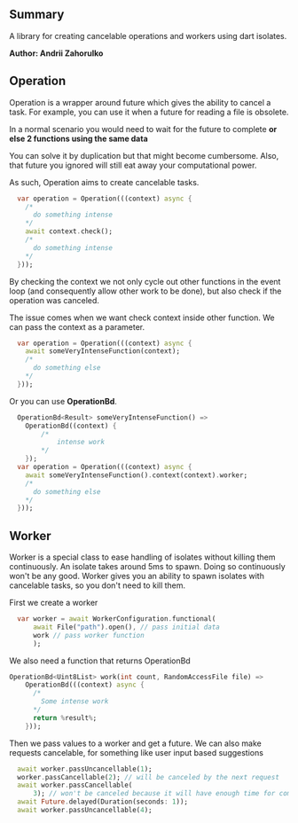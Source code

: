 ## Summary

A library for creating cancelable operations and workers using dart isolates.

**Author: Andrii Zahorulko**

## Operation

Operation is a wrapper around future which gives
the ability to cancel a task.
For example, you can use it when
a future for reading a file is obsolete.

In a normal scenario you would need to
wait for the future to complete **or else
2 functions using the same data**

You can solve it by duplication but that might become
cumbersome. Also, that future you ignored will still eat away
your computational power.

As such, Operation aims to create cancelable tasks.

```dart
  var operation = Operation(((context) async {
    /*
      do something intense
    */
    await context.check();
    /*
      do something intense
    */
  }));
```

By checking the context we not only cycle out other
functions in the event loop (and consequently allow other work to be done), but also check if the operation was canceled.

The issue comes when we want check
context inside other function. We can pass the context as
a parameter.

```dart
  var operation = Operation(((context) async {
    await someVeryIntenseFunction(context);
    /*
      do something else
    */
  }));
```

Or you can use **OperationBd**.

```dart
  OperationBd<Result> someVeryIntenseFunction() =>
    OperationBd((context) {
        /*
            intense work
        */
    });
  var operation = Operation(((context) async {
    await someVeryIntenseFunction().context(context).worker;
    /*
      do something else
    */
  }));
```

## Worker
Worker is a special class to ease handling of isolates without killing them continuously.
An isolate takes around 5ms to spawn. Doing so continuously won't be any good.
Worker gives you an ability to spawn isolates with cancelable tasks, so you don't need to kill them.

First we create a worker

```dart
  var worker = await WorkerConfiguration.functional(
      await File("path").open(), // pass initial data
      work // pass worker function
      );
```

We also need a function that returns OperationBd

```dart
OperationBd<Uint8List> work(int count, RandomAccessFile file) =>
    OperationBd(((context) async {
      /*
        Some intense work
      */
      return %result%;
    }));
```

Then we pass values to a worker and get a future.
We can also make requests cancelable, for something like
user input based suggestions

```dart
  await worker.passUncancellable(1);
  worker.passCancellable(2); // will be canceled by the next request
  await worker.passCancellable(
      3); // won't be canceled because it will have enough time for completion
  await Future.delayed(Duration(seconds: 1));
  await worker.passUncancellable(4);
```
